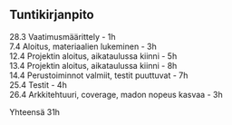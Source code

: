 ## Tuntikirjanpito

28.3 Vaatimusmäärittely - 1h <br>
7.4 Aloitus, materiaalien lukeminen - 3h <br>
12.4 Projektin aloitus, aikataulussa kiinni - 5h <br>
13.4 Projektin aloitus, aikataulussa kiinni - 8h <br>
14.4 Perustoiminnot valmiit, testit puuttuvat - 7h <br>
25.4 Testit - 4h <br>
26.4 Arkkitehtuuri, coverage, madon nopeus kasvaa - 3h <br>
<p>
Yhteensä 31h 
